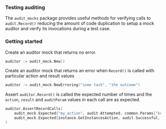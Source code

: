 ### Testing auditing

The `audit_mocks` package provides useful methods for verifying calls to `audit.Record()` reducing the amount of 
code duplication to setup a mock auditor and verify its invocations during a test case.

### Getting started
Create an auditor mock that returns no error.
```go
auditor := audit_mock.New()
```
Create an auditor mock that returns an error when `Record()` is called with particular action and result values
```go
auditor := audit_mock.NewErroring("some task", "the outcome")
```
Assert `auditor.Record()` is called the expected number of times and the `action`, `result` and `auditParam` values in
 each call are as expected.
```go
auditor.AssertRecordCalls(
    audit_mock.Expected{"my_action", audit.Attempted, common.Params{"key":"value"},
    audit_mock.Expected{instance.GetInstancesAction, audit.Successful, nil},
)
```